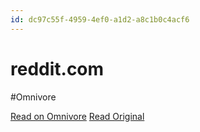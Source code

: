 ```yaml
---
id: dc97c55f-4959-4ef0-a1d2-a8c1b0c4acf6
---
```


# reddit.com
#Omnivore

[Read on Omnivore](https://omnivore.app/me/https-www-reddit-com-r-ipad-comments-zqh-5-rt-comment-jcbiu-2-d-190c4400975)
[Read Original](https://www.reddit.com/r/ipad/comments/zqh5rt/comment/jcbiu2d/)

